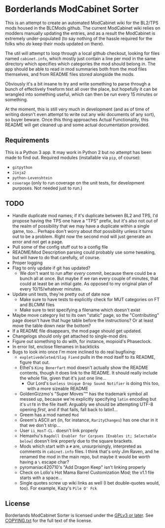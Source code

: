 Borderlands ModCabinet Sorter
=============================

This is an attempt to create an automated ModCabinet wiki for the BL2/TPS
mods housed in the BLCMods github.  The current ModCabinet wiki relies on
modders manually updating the entries, and as a result the ModCabinet is
extremely under-populated (to say nothing of the hassle required for the
folks who *do* keep their mods updated on there).

The util will attempt to loop through a local github checkout, looking for
files named `cabinet.info`, which mostly just contain a line per mod in
the same directory which specifies which categories the mod should belong
in.  The app should be able to read in mod summaries both from the mod
files themselves, and from README files stored alongside the mods.

Obviously it's a bit insane to try and write something to parse through a
bunch of effectively freeform text all over the place, but hopefully it
can be wrangled into something useful, which can then be run every 15
minutes or something.

At the moment, this is still very much in development (and as of time of
writing doesn't even attempt to write out any wiki documents of any sort),
so buyer beware.  Once this thing approaches Actual Functionality, this
README will get cleaned up and some actual documentation provided.

Requirements
------------

This is a Python 3 app.  It may work in Python 2 but no attempt has been
made to find out.  Required modules (installable via `pip`, of course):

- `gitpython`
- `Jinja2`
- `python-Levenshtein`
- `coverage` (only to run coverage on the unit tests, for development
  purposes.  Not needed just to run.)

TODO
----

- Handle duplicate mod names; if it's duplicate between BL2 and TPS,
  I'd propose having the TPS one have a "TPS" prefix, but it's also
  not out of the realm of possibility that we may have a duplicate
  within a single game, too...  Perhaps don't worry about *that*
  possibility unless it turns out to be a problem.  Right now the
  second mod will just generate an error and not get a page.
- Pull some of the config stuff out to a config file
- README/Mod Description parsing could probably use some tweaking,
  but will have to do that carefully, of course.
- Proper logging
- Flag to only update if git has updated?
  - We don't want to run after *every* commit, because there could
    be a bunch all at once.  But maybe if we ran every couple of
    minutes, that could at least be an initial gate.  As opposed
    to my original plan of every 10/15/whatever minutes.
- Update unit tests, they're pretty out of date now
  - Make sure to have tests to explicitly check for MUT categories
    on FT and BLCMM files
  - Make sure to test specifying a filename which doesn't exist
- Maybe move category list to its own "static" page, so the
  "Contributing" page doesn't have that huge table before the
  instructions?  Or at least move the table down near the bottom?
- If a README file disappears, the mod page should get updated.
- Changelogs should only get attached to single-mod dirs.
- Figure out something to do with, for instance, mopioid's
  Phaseclock.
- In error list, enclose filenames in backticks
- Bugs to look into once I'm more inclined to do real bugfixing:
  - `expletivedeleted/Slag Fiend` pulls in the mod itself to its
    README, figure that out.
  - Ethel's `King Bonerfart` mod doesn't actually show the README
    contents, though it does link to the README.  It should really
    include the whole file, given that it's just one line...
    - Our Lord's `Gunless Unique Drop Sound Notifier` is doing this
      too, with a more sizeable README
  - GoldenGizzmo's "Super Moves™" has the trademark symbol all
    messed up, because we're explicitly specifying `latin` encoding
    but it's `utf8` in the file itself. Arguably we should be
    attempting UTF-8 opening *first*, and if that fails, fall back
    to latin1...
  - Greem has a mod named `Mod`
  - Greem's ASCII art (in, for instance, `RarityChanges`) has one
    char in it that we don't strip...
  - User `ii_HosT-CL-` doesn't link properly
  - Hemaxhu's `Ragdoll Enabler for Corpses [Enables it; Selectable below]`
    doesn't link properly due to the square brackets.
  - Mods which start with a `#` are, unsurprisingly, interpreted
    as comments in `cabinet.info` files.  I think that's only Jim
    Raven, and he renamed the mod in the main repo, but maybe it
    would be worth having a `\` escape char?
  - pyromaniac420710's "Add Dragon Keep" isn't linking properly
  - Check on Lollo's Hot Mama Barrel Customization Mod; the v1.1
    file starts with a space...
  - Single quotes screw up wiki links as well (I bet double-quotes
    would, too).  For example, Kazy's `Pile O' Fck`

License
-------

Borderlands ModCabinet Sorter is licensed under the
[GPLv3 or later](https://www.gnu.org/licenses/quick-guide-gplv3.html).
See [COPYING.txt](COPYING.txt) for the full text of the license.

